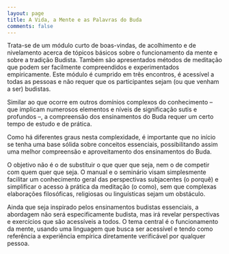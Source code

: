```yaml
---
layout: page
title: A Vida, a Mente e as Palavras do Buda
comments: false
---
```



Trata-se de um módulo curto de boas-vindas, de acolhimento e de nivelamento acerca de tópicos básicos sobre o funcionamento da mente e sobre a tradição Budista. Também são apresentados métodos de meditação que podem ser facilmente compreendidos e experimentados empiricamente. Este módulo é cumprido em  três encontros, é acessível a todas as pessoas e não requer que os participantes sejam (ou que venham a ser) budistas.

Similar ao que ocorre em outros domínios complexos do conhecimento – que implicam numerosos elementos e níveis de significação sutis e profundos –, a compreensão dos ensinamentos do Buda requer um certo tempo de estudo e de prática.

Como há diferentes graus nesta complexidade, é importante que no início se tenha uma base sólida sobre conceitos essenciais, possibilitando assim uma melhor compreensão e aproveitamento dos ensinamentos do Buda.

O objetivo não é o de substituir o que quer que seja, nem o de competir com quem quer que seja. O manual e o seminário visam simplesmente facilitar um conhecimento geral das perspectivas subjacentes (o porquê) e simplificar o acesso à prática da meditação (o como), sem que complexas elaborações filosóficas, religiosas ou linguísticas sejam um obstáculo.

Ainda que seja inspirado pelos ensinamentos budistas essenciais, a abordagem não será especificamente budista, mas irá revelar perspectivas e exercícios que são acessíveis a todos. O tema central é o funcionamento da mente, usando uma linguagem que busca ser acessível e tendo como referência a experiência empírica diretamente verificável por qualquer pessoa.
